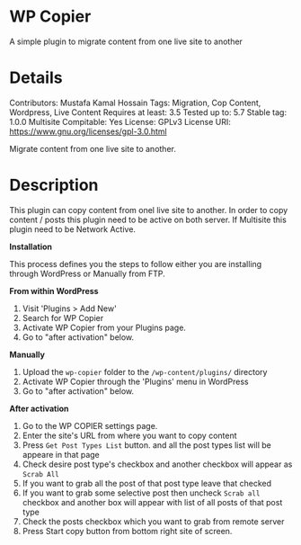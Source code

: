 # WP Copier
A simple plugin to migrate content from one live site to another

# Details 
Contributors: Mustafa Kamal Hossain
Tags: Migration, Cop Content, Wordpress, Live Content
Requires at least: 3.5
Tested up to: 5.7
Stable tag: 1.0.0
Multisite Compitable: Yes
License: GPLv3
License URI: https://www.gnu.org/licenses/gpl-3.0.html

Migrate content from one live site to another.


# Description 

This plugin can copy content from onel live site to another. In order to copy content / posts this plugin need to be active on both server. If Multisite this plugin need to be Network Active.

**Installation** 

This process defines you the steps to follow either you are installing through WordPress or Manually from FTP.

**From within WordPress**

1. Visit 'Plugins > Add New'
2. Search for WP Copier
3. Activate WP Copier from your Plugins page.
4. Go to "after activation" below.

**Manually**

1. Upload the `wp-copier` folder to the `/wp-content/plugins/` directory
2. Activate WP Copier through the 'Plugins' menu in WordPress
3. Go to "after activation" below.

**After activation**

1. Go to the WP COPIER settings page.
2. Enter the site's URL from where you want to copy content
3. Press `Get Post Types List` button. and all the post types list will be appeare in that page
4. Check desire post type's checkbox and another checkbox will appear as `Scrab All` 
5. If you want to grab all the post of that post type leave that checked
6. If you want to grab some selective post then uncheck `Scrab all` checkbox and another box will appear with list of all posts of that post type
7. Check the posts checkbox which you want to grab from remote server 
8. Press Start copy button from bottom right site of screen.